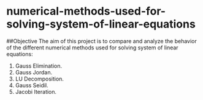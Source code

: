 # numerical-methods-used-for-solving-system-of-linear-equations
##Objective
The aim of this project is to compare and analyze the behavior of the different 
numerical methods used for solving system of linear equations:
  1. Gauss Elimination.
  2. Gauss Jordan.
  3. LU Decomposition.
  4. Gauss Seidil.
  5. Jacobi Iteration.


